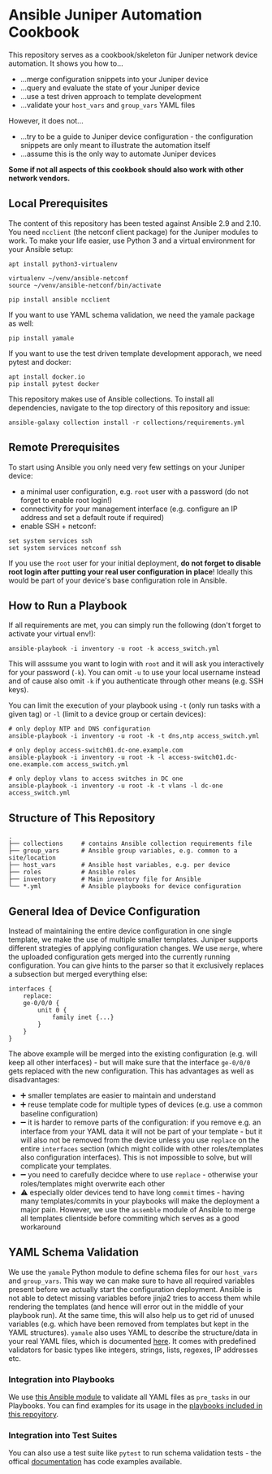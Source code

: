 # Ansible Juniper Automation Cookbook

This repository serves as a cookbook/skeleton für Juniper network device automation. It shows you how to...

- ...merge configuration snippets into your Juniper device
- ...query and evaluate the state of your Juniper device
- ...use a test driven approach to template development
- ...validate your `host_vars` and `group_vars` YAML files

However, it does not...

- ...try to be a guide to Juniper device configuration - the configuration snippets are only meant to illustrate the automation itself
- ...assume this is the only way to automate Juniper devices

**Some if not all aspects of this cookbook should also work with other network vendors.**

## Local Prerequisites

The content of this repository has been tested against Ansible 2.9 and 2.10. You need `ncclient` (the netconf client package) for the Juniper modules to work. To make your life easier, use Python 3 and a virtual environment for your Ansible setup:
```shell
apt install python3-virtualenv

virtualenv ~/venv/ansible-netconf
source ~/venv/ansible-netconf/bin/activate

pip install ansible ncclient
```

If you want to use YAML schema validation, we need the yamale package as well:
```shell
pip install yamale
```

If you want to use the test driven template development apporach, we need pytest and docker:
```shell
apt install docker.io
pip install pytest docker
```

This repository makes use of Ansible collections. To install all dependencies, navigate to the top directory of this repository and issue:
```shell
ansible-galaxy collection install -r collections/requirements.yml
```

## Remote Prerequisites

To start using Ansible you only need very few settings on your Juniper device:
- a minimal user configuration, e.g. `root` user with a password (do not forget to enable root login!)
- connectivity for your management interface (e.g. configure an IP address and set a default route if required)
- enable SSH + netconf:
```
set system services ssh 
set system services netconf ssh
```

If you use the `root` user for your initial deployment, **do not forget to disable root login after putting your real user configuration in place**! Ideally this would be part of your device's base configuration role in Ansible.

## How to Run a Playbook

If all requirements are met, you can simply run the following (don't forget to activate your virtual env!):
```shell
ansible-playbook -i inventory -u root -k access_switch.yml
```
This will asssume you want to login with `root` and it will ask you interactively for your password (`-k`). You can omit `-u` to use your local username instead and of cause also omit `-k` if you authenticate through other means (e.g. SSH keys).

You can limit the execution of your playbook using `-t` (only run tasks with a given tag) or `-l` (limit to a device group or certain devices):
```shell
# only deploy NTP and DNS configuration
ansible-playbook -i inventory -u root -k -t dns,ntp access_switch.yml

# only deploy access-switch01.dc-one.example.com
ansible-playbook -i inventory -u root -k -l access-switch01.dc-one.example.com access_switch.yml

# only deploy vlans to access switches in DC one
ansible-playbook -i inventory -u root -k -t vlans -l dc-one access_switch.yml
```

## Structure of This Repository

```shell
.
├── collections     # contains Ansible collection requirements file
├── group_vars      # Ansible group variables, e.g. common to a site/location
├── host_vars       # Ansible host variables, e.g. per device
├── roles           # Ansible roles
├── inventory       # Main inventory file for Ansible
└── *.yml           # Ansible playbooks for device configuration
```

## General Idea of Device Configuration

Instead of maintaining the entire device configuration in one single template, we make the use of multiple smaller templates. Juniper supports different strategies of applying configuration changes. We use `merge`, where the uploaded configuration gets merged into the currently running configuration. You can give hints to the parser so that it exclusively replaces a subsection but merged everything else: 
```
interfaces {
    replace:
    ge-0/0/0 {
        unit 0 {
            family inet {...}
        }
    }
}
```
The above example will be merged into the existing configuration (e.g. will keep all other interfaces) - but will make sure that the interface `ge-0/0/0` gets replaced with the new configuration. This has advantages as well as disadvantages:

- :heavy_plus_sign: smaller templates are easier to maintain and understand
- :heavy_plus_sign: reuse template code for multiple types of devices (e.g. use a common baseline configuration)
- :heavy_minus_sign: it is harder to remove parts of the configuration: if you remove e.g. an interface from your YAML data it will not be part of your template - but it will also not be removed from the device unless you use `replace` on the entire `interfaces` section (which might collide with other roles/templates also configuration interfaces). This is not impossible to solve, but will complicate your templates.
- :heavy_minus_sign: you need to carefully decidce where to use `replace` - otherwise your roles/templates might overwrite each other
- :warning: especially older devices tend to have long `commit` times - having many templates/commits in your playbooks will make the deployment a major pain. However, we use the `assemble` module of Ansible to merge all templates clientside before commiting which serves as a good workaround
  
## YAML Schema Validation

We use the `yamale` Python module to define schema files for our `host_vars` and `group_vars`. This way we can make sure to have all required variables present before we actually start the configuration deployment. Ansible is not able to detect missing variables before jinja2 tries to access them while rendering the templates (and hence will error out in the middle of your playbook run). At the same time, this will also help us to get rid of unused variables (e.g. which have been removed from templates but kept in the YAML structures). `yamale` also uses YAML to describe the structure/data in your real YAML files, which is documented [here](https://pypi.org/project/yamale/). It comes with predefined validators for basic types like integers, strings, lists, regexes, IP addresses etc.

### Integration into Playbooks

We use [this Ansible module](https://github.com/sipgate/ansible-module-yamale) to validate all YAML files as `pre_tasks` in our Playbooks. You can find examples for its usage in the [playbooks included in this repoyitory](access_switch.yml).

### Integration into Test Suites

You can also use a test suite like `pytest` to run schema validation tests - the offical [documentation](https://pypi.org/project/yamale/) has code examples available.